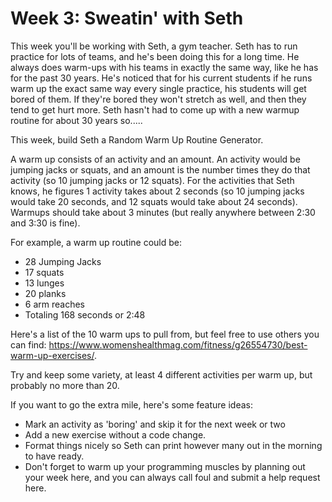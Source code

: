 # Week 3: Sweatin' with Seth

This week you'll be working with Seth, a gym teacher. Seth has to run practice for lots of teams,
and he's been doing this for a long time. He always does warm-ups with his teams in exactly the same
way, like he has for the past 30 years. He's noticed that for his current students if he runs warm
up the exact same way every single practice, his students will get bored of them. If they're bored
they won't stretch as well, and then they tend to get hurt more. Seth hasn't had to come up with a
new warmup routine for about 30 years so.....

This week, build Seth a Random Warm Up Routine Generator.

A warm up consists of an activity and an amount. An activity would be jumping jacks or squats, and
an amount is the number times they do that activity (so 10 jumping jacks or 12 squats). For the
activities that Seth knows, he figures 1 activity takes about 2 seconds (so 10 jumping jacks would
take 20 seconds, and 12 squats would take about 24 seconds). Warmups should take about 3 minutes
(but really anywhere between 2:30 and 3:30 is fine).

For example, a warm up routine could be:

- 28 Jumping Jacks
- 17 squats
- 13 lunges
- 20 planks
- 6 arm reaches
- Totaling 168 seconds or 2:48

Here's a list of the 10 warm ups to pull from, but feel free to use others you can find:
https://www.womenshealthmag.com/fitness/g26554730/best-warm-up-exercises/.

Try and keep some variety, at least 4 different activities per warm up, but probably no more
than 20.

If you want to go the extra mile, here's some feature ideas:

- Mark an activity as 'boring' and skip it for the next week or two
- Add a new exercise without a code change.
- Format things nicely so Seth can print however many out in the morning to have ready.
- Don't forget to warm up your programming muscles by planning out your week here, and you can
  always call foul and submit a help request here.

